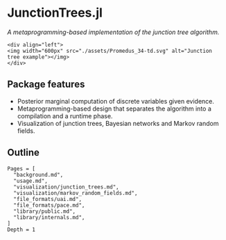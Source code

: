 # JunctionTrees.jl

*A metaprogramming-based implementation of the junction tree algorithm.*

```@raw html
<div align="left">
<img width="600px" src="./assets/Promedus_34-td.svg" alt="Junction tree example"></img>
</div>
```

## Package features

- Posterior marginal computation of discrete variables given evidence.
- Metaprogramming-based design that separates the algorithm into a compilation
  and a runtime phase.
- Visualization of junction trees, Bayesian networks and Markov random fields.

## Outline
```@contents
Pages = [
  "background.md",
  "usage.md",
  "visualization/junction_trees.md",
  "visualization/markov_random_fields.md",
  "file_formats/uai.md",
  "file_formats/pace.md",
  "library/public.md",
  "library/internals.md",
]
Depth = 1
```
